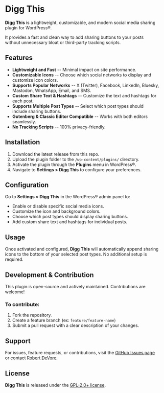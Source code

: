 # Digg This
**Digg This** is a lightweight, customizable, and modern social media sharing plugin for WordPress®. 

It provides a fast and clean way to add sharing buttons to your posts without unnecessary bloat or third-party tracking scripts.

## Features

- **Lightweight and Fast** -- Minimal impact on site performance.
- **Customizable Icons** -- Choose which social networks to display and customize icon colors.
- **Supports Popular Networks** -- X (Twitter), Facebook, LinkedIn, Bluesky, Mastodon, WhatsApp, Email, and SMS.
- **Custom Share Text & Hashtags** -- Customize the text and hashtags for each post.
- **Supports Multiple Post Types** -- Select which post types should include sharing buttons.
- **Gutenberg & Classic Editor Compatible** -- Works with both editors seamlessly.
- **No Tracking Scripts** -- 100% privacy-friendly.

## Installation

1. Download the latest release from this repo.
2. Upload the plugin folder to the `/wp-content/plugins/` directory.
3. Activate the plugin through the **Plugins** menu in WordPress®.
4. Navigate to **Settings > Digg This** to configure your preferences.

## Configuration

Go to **Settings > Digg This** in the WordPress® admin panel to:
- Enable or disable specific social media icons.
- Customize the icon and background colors.
- Choose which post types should display sharing buttons.
- Add custom share text and hashtags for individual posts.

## Usage

Once activated and configured, **Digg This** will automatically append sharing icons to the bottom of your selected post types. No additional setup is required.

## Development & Contribution

This plugin is open-source and actively maintained. Contributions are welcome!

### To contribute:

1. Fork the repository.
2. Create a feature branch (ex: `feature/feature-name`)
3. Submit a pull request with a clear description of your changes.

## Support

For issues, feature requests, or contributions, visit the [GitHub Issues page](https://github.com/robertdevore/digg-this/issues) or contact [Robert DeVore](https://robertdevore.com/contact/).

## License

**Digg This** is released under the [GPL-2.0+ license](http://www.gnu.org/licenses/gpl-2.0.txt).
